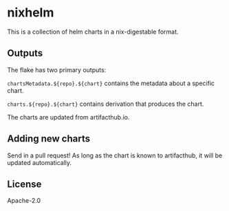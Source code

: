 # nixhelm

This is a collection of helm charts in a nix-digestable format.

## Outputs

The flake has two primary outputs:

`chartsMetadata.${repo}.${chart}` contains the metadata about a specific chart.

`charts.${repo}.${chart}` contains derivation that produces the chart.

The charts are updated from artifacthub.io.

## Adding new charts

Send in a pull request! As long as the chart is known to artifacthub, it will be
updated automatically.

## License

Apache-2.0
